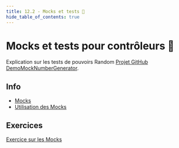 ```yaml
---
title: 12.2 - Mocks et tests 🤡
hide_table_of_contents: true
---
```


# Mocks et tests pour contrôleurs 🤡

Explication sur les tests de pouvoirs Random [Projet GitHub DemoMockNumberGenerator](https://github.com/CEM-420-5W5/DemoMockNumberGenerator).

## Info

- [Mocks](/info/Mocks)
- [Utilisation des Mocks](/info/UtilisationMocks)

## Exercices

[Exercice sur les Mocks](/exercices/Mocks)
